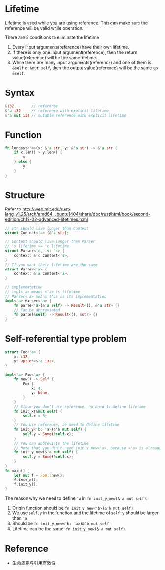 # Lifetime

Lifetime is used while you are using reference.
This can make sure the reference will be valid while operation.

There are 3 conditions to eliminate the lifetime

1. Every input arguments(reference) have their own lifetime.
2. If there is only one input argument(reference), then the return value(reference) will be the same lifetime.
3. While there are many input arguments(reference) and one of them is `&self` or `&mut self`, then the output value(reference) will be the same as `&self`.

# Syntax

```rust
&i32        // reference
&'a i32     // reference with explicit lifetime
&'a mut i32 // mutable reference with explicit lifetime
```

# Function

```rust
fn longest<'a>(x: &'a str, y: &'a str) -> &'a str {
    if x.len() > y.len() {
        x
    } else {
        y
    }
}
```

# Structure

Refer to http://web.mit.edu/rust-lang_v1.25/arch/amd64_ubuntu1404/share/doc/rust/html/book/second-edition/ch19-02-advanced-lifetimes.html

```rust
// str should live longer than Context
struct Contect<'a> (&'a str);

// Context should live longer than Parser
// 's lifetime >= 'c lifetime
struct Parser<'c, 's: 'c> {
    context: &'c Context<'s>,
}
// If you want their lifetime are the same
struct Parser<'a> {
    context: &'a Context<'a>,
}

// implementation
// impl<'a> means <'a> is lifetime
// Parser<'a> means this is its implementation
impl<'a> Parser<'a> {
    fn parse<'a>(&'a self) -> Result<(), &'a str> {}
    // Can be abbreviated
    fn parse(&self) -> Result<(), &str> {}
}
```

# Self-referential type problem

```rust
struct Foo<'a> {
    x: i32,
    y: Option<&'a i32>,
}

impl<'a> Foo<'a> {
    fn new() -> Self {
        Foo {
            x: 4,
            y: None,
        }
    }
    // Since you don't use reference, no need to define lifetime
    fn init_x(&mut self) {
        self.x = 5;
    }
    // You use reference, so need to define lifetime
    fn init_y<'b: 'a>(&'b mut self) {
        self.y = Some(&self.x);
    }
    // You can abbreviate the lifetime
    // Note that you don't need init_y_new<'a>, because <'a> is already defined
    fn init_y_new(&'a mut self) {
        self.y = Some(&self.x);
    }
}
fn main() {
    let mut f = Foo::new();
    f.init_x();
    f.init_y();
}
```

The reason why we need to define `'a` in `fn init_y_new(&'a mut self)`:

1. Origin function should be `fn init_y_new<'b>(&'b mut self)`
2. We use `self.y` in the function and the lifetime of `self.y` should be larger than `'a`
3. Should be `fn init_y_new<'b: 'a>(&'b mut self)`
4. Lifetime can be the same: `fn init_y_new(&'a mut self)`

# Reference

* [生命周期与引用有效性](https://rustwiki.org/zh-CN/book/ch10-03-lifetime-syntax.html#%E7%94%9F%E5%91%BD%E5%91%A8%E6%9C%9F%E7%9C%81%E7%95%A5lifetime-elision)
